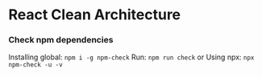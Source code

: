 # React Clean Architecture

### Check npm dependencies
Installing global: `npm i -g npm-check`
Run: `npm run check`
or
Using npx: `npx npm-check -u -v`